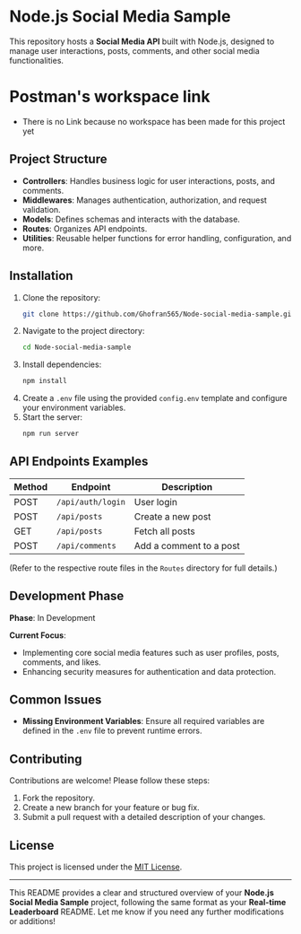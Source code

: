 # Node.js Social Media Sample

This repository hosts a **Social Media API** built with Node.js, designed to manage user interactions, posts, comments, and other social media functionalities.

# Postman's workspace link
- There is no Link because no workspace has been made for this project yet

## Project Structure

- **Controllers**: Handles business logic for user interactions, posts, and comments.
- **Middlewares**: Manages authentication, authorization, and request validation.
- **Models**: Defines schemas and interacts with the database.
- **Routes**: Organizes API endpoints.
- **Utilities**: Reusable helper functions for error handling, configuration, and more.

## Installation

1. Clone the repository:
   ```bash
   git clone https://github.com/Ghofran565/Node-social-media-sample.git
   ```
2. Navigate to the project directory:
   ```bash
   cd Node-social-media-sample
   ```
3. Install dependencies:
   ```bash
   npm install
   ```
4. Create a `.env` file using the provided `config.env` template and configure your environment variables.
5. Start the server:
   ```bash
   npm run server
   ```

## API Endpoints Examples

| Method | Endpoint             | Description              |
|--------|----------------------|--------------------------|
| POST   | `/api/auth/login`    | User login               |
| POST   | `/api/posts`         | Create a new post        |
| GET    | `/api/posts`         | Fetch all posts          |
| POST   | `/api/comments`      | Add a comment to a post  |

(Refer to the respective route files in the `Routes` directory for full details.)

## Development Phase

**Phase**: In Development

**Current Focus**:
- Implementing core social media features such as user profiles, posts, comments, and likes.
- Enhancing security measures for authentication and data protection.

## Common Issues

- **Missing Environment Variables**: Ensure all required variables are defined in the `.env` file to prevent runtime errors.

## Contributing

Contributions are welcome! Please follow these steps:
1. Fork the repository.
2. Create a new branch for your feature or bug fix.
3. Submit a pull request with a detailed description of your changes.

## License

This project is licensed under the [MIT License](LICENSE).

---

This README provides a clear and structured overview of your **Node.js Social Media Sample** project, following the same format as your **Real-time Leaderboard** README. Let me know if you need any further modifications or additions! 
